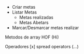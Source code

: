 - Criar metas  
- Listar Metas
    - Metas realizadas
    - Metas Abetars
- Marcar/Desmarcar metas realizar


Metodos de array HOF (Hi)

Operadores
[x] spread operators (...)